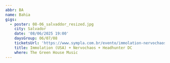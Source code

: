 ```yaml
---
abbr: BA
name: Bahia
gigs:
  - poster: 08-06_salvaddor_resized.jpg
    city: Salvador
    date: '08/06/2025 19:00'
    daysGroup: 06/07/08
    ticketsUrl: 'https://www.sympla.com.br/evento/immolation-nervochaos-spiritual-carnage/2951764'
    title: Immolation (USA) + Nervochaos + Headhunter DC
    where: The Green House Music
---
```


